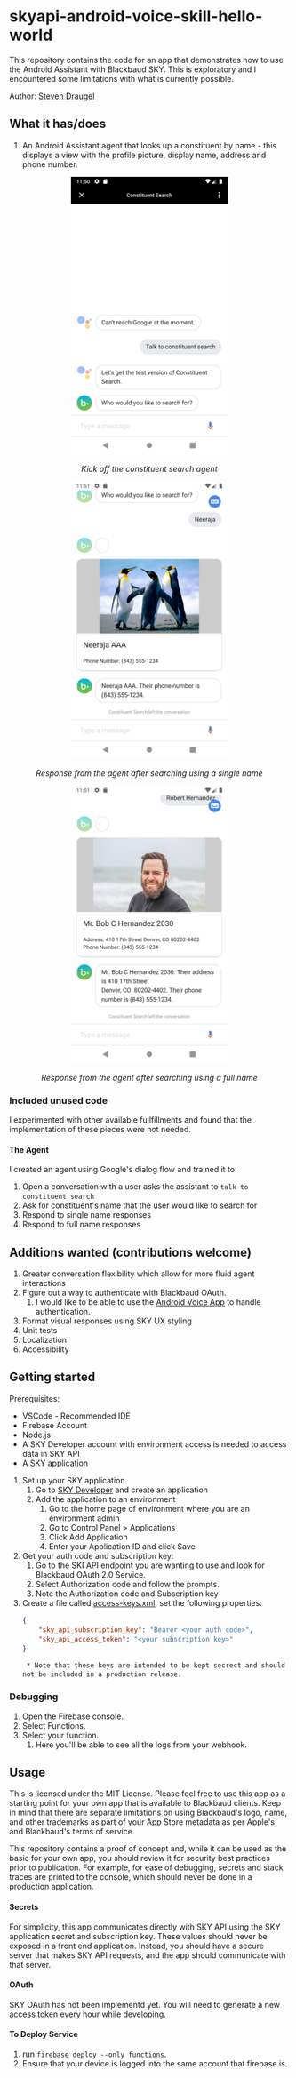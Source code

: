 # skyapi-android-voice-skill-hello-world

This repository contains the code for an app that demonstrates how to use the Android
Assistant with Blackbaud SKY. This is exploratory and I encountered some limitations with
what is currently possible.

Author: [Steven Draugel](https://github.com/sdraugel)

## What it has/does

1. An Android Assistant agent that looks up a constituent by name - this displays a view with the profile picture, display name, address and phone number.

<p align="center">
    <img height="500" src="./Screenshots/StartSearch.png"> 
    <p align="center">
        <i>Kick off the constituent search agent</i>
     </p>
</p>

<p align="center">
    <img height="500" src="./Screenshots/SingleNameNoAddress.png"> 
    <p align="center">
        <i>Response from the agent after searching using a single name</i>
    </p>
</p>


<p align="center">
    <img height="500" src="./Screenshots/FullNameWithAddress.png"> 
    <p align="center">
        <i>Response from the agent after searching using a full name</i>
    </p>
</p> 

### Included unused code

I experimented with other available fullfillments and found that the implementation
of these pieces were not needed.

#### The Agent

I created an agent using Google's dialog flow and trained it to:
1. Open a conversation with a user asks the assistant to `talk to constituent search`
1. Ask for constituent's name that the user would like to search for
1. Respond to single name responses
1. Respond to full name responses

## Additions wanted (contributions welcome)

1. Greater conversation flexibility which allow for more fluid agent interactions 
1. Figure out a way to authenticate with Blackbaud OAuth.
    1. I would like to be able to use the [Android Voice App](https://github.com/blackbaud/skyapi-android-voice-hello-world) to handle authentication.
1. Format visual responses using SKY UX styling
1. Unit tests
1. Localization
1. Accessibility

## Getting started

Prerequisites:
* VSCode - Recommended IDE
* Firebase Account
* Node.js
* A SKY Developer account with environment access is needed to access data in SKY API
* A SKY application

1. Set up your SKY application
    1. Go to [SKY Developer](https://developer.blackbaud.com/apps/) and create an application
    1. Add the application to an environment
        1. Go to the home page of environment where you are an environment admin
        1. Go to Control Panel > Applications
        1. Click Add Application
        1. Enter your Application ID and click Save
1. Get your auth code and subscription key:
    1. Go to the SKI API endpoint you are wanting to use and look for Blackbaud OAuth 2.0 Service. 
    1. Select Authorization code and follow the prompts. 
    1. Note the Authorization code and Subscription key
1. Create a file called [access-keys.xml](./functions/access-keys.json.xml), set the following properties:
    ```json
    {
        "sky_api_subscription_key": "Bearer <your auth code>",
        "sky_api_access_token": "<your subscription key>"
    }
    ```
        * Note that these keys are intended to be kept secrect and should not be included in a production release.

### Debugging

1. Open the Firebase console.
1. Select Functions.
1. Select your function. 
    1. Here you'll be able to see all the logs from your webhook.

## Usage

This is licensed under the MIT License. Please feel free to use this app as a starting
point for your own app that is available to Blackbaud clients. Keep in mind that there
are separate limitations on using Blackbaud's logo, name, and other trademarks as
part of your App Store metadata as per Apple's and Blackbaud's terms of service.

This repository contains a proof of concept and, while it can be used as the basic for your own app,
you should review it for security best practices prior to publication. For example,
for ease of debugging, secrets and stack traces are printed to the console, which
should never be done in a production application.

#### Secrets

For simplicity, this app communicates directly with SKY API using the SKY application secret
and subscription key. These values should never be exposed in a front end application. Instead,
you should have a secure server that makes SKY API requests, and the app should communicate
with that server.

#### OAuth

SKY OAuth has not been implementd yet. You will need to generate a new access token every hour while developing.

#### To Deploy Service
1. run `firebase deploy --only functions`.
1. Ensure that your device is logged into the same account that firebase is.
